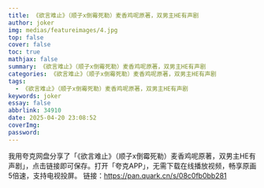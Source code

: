 ```yaml
---
title: 《欲言难止》（顺子x倒霉死勒）麦香鸡呢原著，双男主HE有声剧
author: joker
img: medias/featureimages/4.jpg
top: false
cover: false
toc: true
mathjax: false
summary: 《欲言难止》（顺子x倒霉死勒）麦香鸡呢原著，双男主HE有声剧
categories: 《欲言难止》（顺子x倒霉死勒）麦香鸡呢原著，双男主HE有声剧
tags:
  - 《欲言难止》（顺子x倒霉死勒）麦香鸡呢原著，双男主HE有声剧
keywords: joker
essay: false
abbrlink: 34910
date: 2025-04-20 23:08:52
coverImg:
password:
---
```


我用夸克网盘分享了「《欲言难止》（顺子x倒霉死勒）麦香鸡呢原著，双男主HE有声剧」，点击链接即可保存。打开「夸克APP」，无需下载在线播放视频，畅享原画5倍速，支持电视投屏。
链接：https://pan.quark.cn/s/08c0fb0bb281
